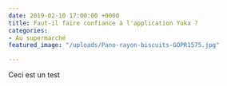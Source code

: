 ```yaml
---
date: 2019-02-10 17:00:00 +0000
title: Faut-il faire confiance à l'application Yuka ?
categories:
- Au supermarché
featured_image: "/uploads/Pano-rayon-biscuits-GOPR1575.jpg"

---
```

Ceci est un test